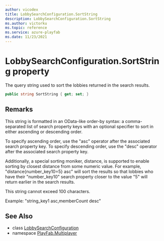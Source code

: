 ```yaml
---
author: vicodex
title: LobbySearchConfiguration.SortString
description: LobbySearchConfiguration.SortString
ms.author: victorku
ms.topic: reference
ms.service: azure-playfab
ms.date: 11/23/2021
---
```


# LobbySearchConfiguration.SortString property

The query string used to sort the lobbies returned in the search results.

```csharp
public string SortString { get; set; }
```

## Remarks

This string is formatted in an OData-like order-by syntax: a comma-separated list of search property keys with an optional specifier to sort in either ascending or descending order.

To specify ascending order, use the "asc" operator after the associated search property key. To specify descending order, use the "desc" operator after the associated search property key.

Additionally, a special sorting moniker, distance, is supported to enable sorting by closest distance from some numeric value. For example, "distance{number_key10=5} asc" will sort the results so that lobbies who have their "number_key10" search property closer to the value "5" will return earlier in the search results.

This string cannot exceed 100 characters.

Example: "string_key1 asc,memberCount desc"

## See Also

* class [LobbySearchConfiguration](../LobbySearchConfiguration.md)
* namespace [PlayFab.Multiplayer](../../PlayFabMultiplayerSDK.md)
